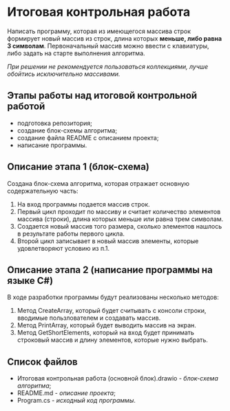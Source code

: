 # Итоговая контрольная работа 
Написать программу, которая из имеющегося массива строк формирует новый массив из строк, длина которых **меньше, либо равна 3 символам**. Первоначальный массив можно ввести с клавиатуры, либо задать на старте выполнения алгоритма. 

*При решении не рекомендуется пользоваться коллекциями, лучше обойтись исключительно массивами.*

## Этапы работы над итоговой контрольной работой
* подготовка репозитория;
* создание блок-схемы алгоритма;
* создание файла README с описанием проекта;
* написание программы.

## Описание этапа 1 (блок-схема)
Создана блок-схема алгоритма, которая отражает основную содержательную часть:

1. На вход программы подается массив строк. 
2. Первый цикл проходит по массиву и считает количество элементов массива (строки), длина которых меньше или равна трем символам.
3. Создается новый массив того размера, сколько элементов нашлось в результате работы первого цикла.
4. Второй цикл записывает в новый массив элементы, которые удовлетворяют условию из п.1.


## Описание этапа 2 (написание программы на языке С#)

В ходе разработки программы будут реализованы несколько методов:

1. Метод CreateArray, который будет считывать с консоли строки, вводимые пользлователем и создавать массив.
2. Метод PrintArray, который будет выводить массив на экран.
3. Метод GetShortElements, который на вход будет принимать строковый массив и длину элементов, которые нужно выбрать.

## Список файлов
* Итоговая контрольная работа (основной блок).drawio - *блок-схема алгоритма*;
* README.md - *описание проекта*;
* Program.cs - *исходный код программы*.
